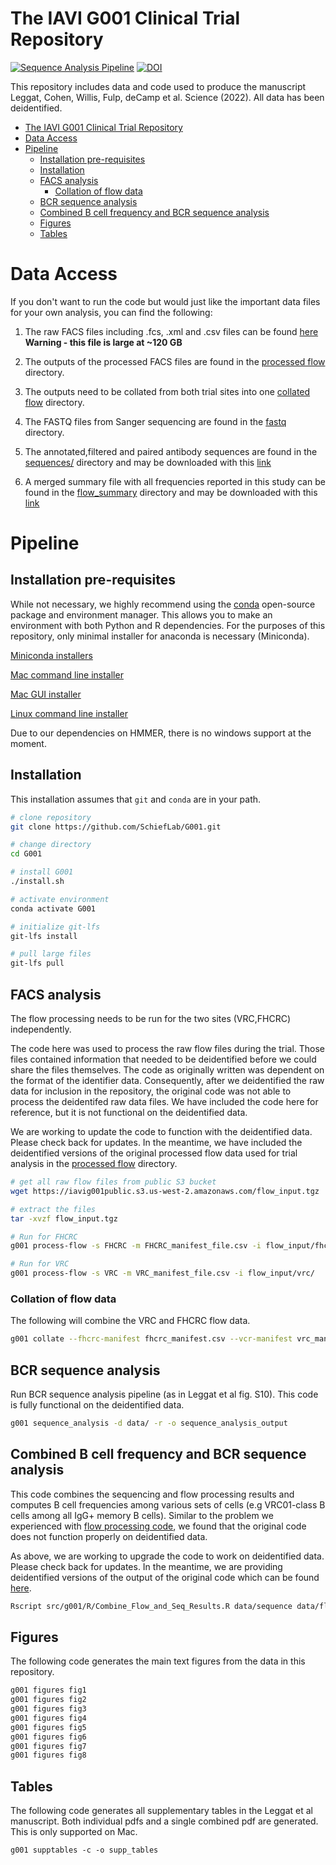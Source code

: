 # The IAVI G001 Clinical Trial Repository

[![Sequence Analysis Pipeline](https://github.com/SchiefLab/G001/workflows/Sequence%20Analysis%20Pipeline/badge.svg)](https://github.com/SchiefLab/G001/actions/workflows/integration.yml)
[![DOI](https://zenodo.org/badge/517925817.svg)](https://zenodo.org/badge/latestdoi/517925817)

This repository includes data and code used to produce the manuscript Leggat, Cohen, Willis, Fulp, deCamp et al. Science (2022). All data has been deidentified.

- [The IAVI G001 Clinical Trial Repository](#the-iavi-g001-clinical-trial-repository)
- [Data Access](#data-access)
- [Pipeline](#pipeline)
  - [Installation pre-requisites](#installation-pre-requisites)
  - [Installation](#installation)
  - [FACS analysis](#facs-analysis)
    - [Collation of flow data](#collation-of-flow-data)
  - [BCR sequence analysis](#bcr-sequence-analysis)
  - [Combined B cell frequency and BCR sequence analysis](#combined-b-cell-frequency-and-bcr-sequence-analysis)
  - [Figures](#figures)
  - [Tables](#tables)

# Data Access

If you don't want to run the code but would just like the important data files for your own analysis, you can find the following:

1. The raw FACS files including .fcs, .xml and .csv files can be found [here](https://iavig001public.s3.us-west-2.amazonaws.com/flow_input.tgz)
   <br> **Warning - this file is large at ~120 GB**

2. The outputs of the processed FACS files are found in the [processed flow](data/flow/processed_flow/) directory.

3. The outputs need to be collated from both trial sites into one [collated flow](data/flow/collated_flow/) directory.

4. The FASTQ files from Sanger sequencing are found in the [fastq](data/sequence/fastq) directory.

5. The annotated,filtered and paired antibody sequences are found in the [sequences/](data/figures/sequences/) directory and may be downloaded with this [link](https://github.com/SchiefLab/G001/raw/main/data/figures/sequences/unblinded_sequences.csv.gz)

6. A merged summary file with all frequencies reported in this study can be found in the [flow_summary](data/figures/flow_summary) directory and may be downloaded with this [link](https://github.com/SchiefLab/G001/raw/main/data/figures/flow_summary/flow_and_sequences.csv.gz)

# Pipeline

## Installation pre-requisites

While not necessary, we highly recommend using the [conda](https://docs.conda.io/en/latest/) open-source package and environment manager. This allows you to make an environment with both Python and R dependencies. For the purposes of this repository, only minimal installer for anaconda is necessary (Miniconda).

<ins>Miniconda installers</ins>

[Mac command line installer](https://repo.anaconda.com/miniconda/Miniconda3-latest-MacOSX-x86_64.sh)

[Mac GUI installer](https://repo.anaconda.com/miniconda/Miniconda3-latest-MacOSX-x86_64.pkg)

[Linux command line installer](https://repo.anaconda.com/miniconda/Miniconda3-latest-Linux-x86_64.sh)

Due to our dependencies on HMMER, there is no windows support at the moment.

## Installation

This installation assumes that `git` and `conda` are in your path.

```bash
# clone repository
git clone https://github.com/SchiefLab/G001.git

# change directory
cd G001

# install G001
./install.sh

# activate environment
conda activate G001

# initialize git-lfs
git-lfs install

# pull large files
git-lfs pull
```

## FACS analysis

The flow processing needs to be run for the two sites (VRC,FHCRC) independently.

The code here was used to process the raw flow files during the trial. Those files contained information that needed to be deidentified before we could share the files themselves. The code as originally written was dependent on the format of the identifier data. Consequently, after we deidentified the raw data for inclusion in the repository, the original code was not able to process the deidentifed raw data files. We have included the code here for reference, but it is not functional on the deidentified data.

We are working to update the code to function with the deidentified data. Please check back for updates. In the meantime, we have included the deidentified versions of the original processed flow data used for trial analysis in the [processed flow](data/flow/processed_flow/) directory.

```bash
# get all raw flow files from public S3 bucket
wget https://iavig001public.s3.us-west-2.amazonaws.com/flow_input.tgz

# extract the files
tar -xvzf flow_input.tgz

# Run for FHCRC
g001 process-flow -s FHCRC -m FHCRC_manifest_file.csv -i flow_input/fhcrc/

# Run for VRC
g001 process-flow -s VRC -m VRC_manifest_file.csv -i flow_input/vrc/
```

### Collation of flow data

The following will combine the VRC and FHCRC flow data.

```bash
g001 collate --fhcrc-manifest fhcrc_manifest.csv --vcr-manifest vrc_manifest.csv -f data/flow/flow_processed_out/
```

## BCR sequence analysis

Run BCR sequence analysis pipeline (as in Leggat et al fig. S10). This code is fully functional on the deidentified data.

```bash
g001 sequence_analysis -d data/ -r -o sequence_analysis_output
```

## Combined B cell frequency and BCR sequence analysis

This code combines the sequencing and flow processing results and computes B cell frequencies among various sets of cells (e.g VRC01-class B cells among all IgG+ memory B cells). Similar to the problem we experienced with [flow processing code](#facs-analysis), we found that the original code does not function properly on deidentified data.

As above, we are working to upgrade the code to work on deidentified data. Please check back for updates. In the meantime, we are providing deidentified versions of the output of the original code which can be found [here](data/figures/flow_summary/flow_and_sequences.csv.gz).

```bash
Rscript src/g001/R/Combine_Flow_and_Seq_Results.R data/sequence data/flow/collated_flow
```

## Figures

The following code generates the main text figures from the data in this repository.

```bash
g001 figures fig1
g001 figures fig2
g001 figures fig3
g001 figures fig4
g001 figures fig5
g001 figures fig6
g001 figures fig7
g001 figures fig8
```

## Tables

The following code generates all supplementary tables in the Leggat et al manuscript. Both individual pdfs and a single combined pdf are generated. This is only supported on Mac.

```
g001 supptables -c -o supp_tables
```
